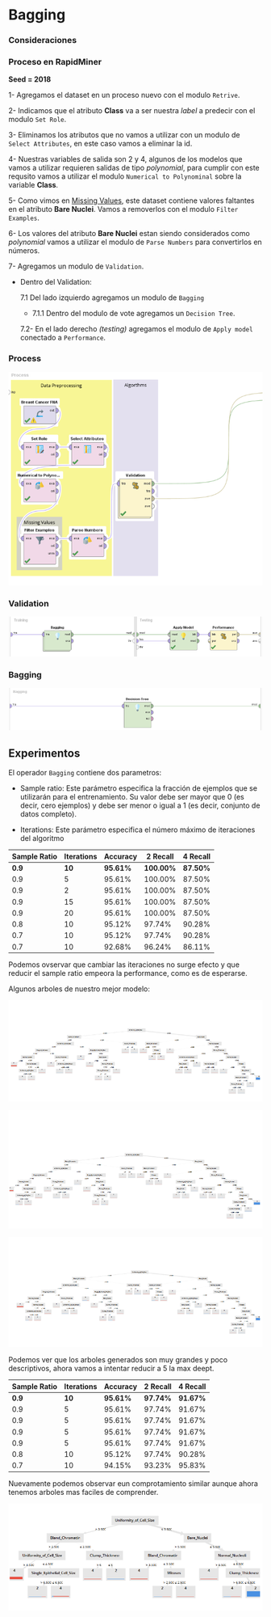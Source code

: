 # Bagging

### Consideraciones


### Proceso en RapidMiner

__Seed = 2018__

1- Agregamos el dataset en un proceso nuevo con el modulo `Retrive`.

2- Indicamos que el atributo **Class** va a ser nuestra _label_ a predecir con el modulo `Set Role`.

3- Eliminamos los atributos que no vamos a utilizar con un modulo de `Select Attributes`, en este caso vamos a eliminar la id.

4- Nuestras variables de salida son 2 y 4, algunos de los modelos que vamos a utilizar requieren salidas de tipo _polynomial_, para cumplir con este requsito vamos a utilizar el modulo `Numerical to Polynominal` sobre la variable **Class**.

5- Como vimos en [Missing Values](./), este dataset contiene valores faltantes en el atributo **Bare Nuclei**. Vamos a removerlos con el modulo `Filter Examples`.

6- Los valores del atributo **Bare Nuclei** estan siendo considerados como _polynomial_ vamos a utilizar el modulo de `Parse Numbers` para convertirlos en números.

7- Agregamos un modulo de `Validation`.

* Dentro del Validation:
  
  7.1 Del lado izquierdo agregamos un modulo de `Bagging`
  
  *  7.1.1 Dentro del modulo de vote agregamos un  `Decision Tree`.

  7.2- En el lado derecho _(testing)_ agregamos el modulo de `Apply model` conectado a `Performance`.


### Process

![](./img/17_ensambles_rm.PNG)
### Validation

![](./img/18_bagging_rm2.PNG)

### Bagging

![](./img/18_bagging_rm3.PNG)

## Experimentos

El operador `Bagging` contiene dos parametros:

* Sample ratio: Este parámetro especifica la fracción de ejemplos que se utilizarán para el entrenamiento. Su valor debe ser mayor que 0 (es decir, cero ejemplos) y debe ser menor o igual a 1 (es decir, conjunto de datos completo).

* Iterations: Este parámetro especifica el número máximo de iteraciones del algoritmo
 
| Sample Ratio  | Iterations    | Accuracy |2 Recall | 4 Recall |
|-------------| ---------------- | ----|---- | -------- |
| **0.9** | **10** | **95.61%** | **100.00%** | **87.50%** |
| 0.9 | 5  | 95.61% | 100.00% | 87.50% |
| 0.9 | 2  | 95.61% | 100.00% | 87.50% |
| 0.9 | 15 | 95.61% | 100.00% | 87.50% |
| 0.9 | 20 | 95.61% | 100.00% | 87.50% |
| 0.8 | 10 | 95.12% | 97.74% | 90.28% |
| 0.7 | 10 | 95.12% | 97.74% | 90.28% |
| 0.7 | 10 |  92.68% | 96.24%| 86.11% |

Podemos ovservar que cambiar las iteraciones no surge efecto y que reducir el sample ratio empeora la performance, como es de esperarse.

Algunos arboles de nuestro mejor modelo:

![](./img/18_bagging_tree.PNG)

![](./img/18_bagging_tree2.PNG)

![](./img/18_bagging_tree3.PNG)

Podemos ver que los arboles generados son muy grandes y poco descriptivos, ahora vamos a intentar reducir a 5 la max deept.

| Sample Ratio  | Iterations    | Accuracy |2 Recall | 4 Recall |
|-------------| ---------------- | ----|---- | -------- |
| **0.9** | **10** | **95.61%** | **97.74%** | **91.67%** |
| 0.9 | 5  | 95.61% | 97.74%| 91.67% |
| 0.9 | 5  | 95.61% | 97.74%| 91.67% |
| 0.9 | 5  | 95.61% | 97.74%| 91.67% |
| 0.9 | 5  | 95.61% | 97.74%| 91.67% |
| 0.8 | 10 | 95.12% | 97.74% | 90.28% |
| 0.7 | 10 | 94.15% | 93.23% | 95.83% |

Nuevamente podemos observar eun comprotamiento similar aunque ahora tenemos arboles mas faciles de comprender.

![](./img/18_bagging_tree4.PNG)